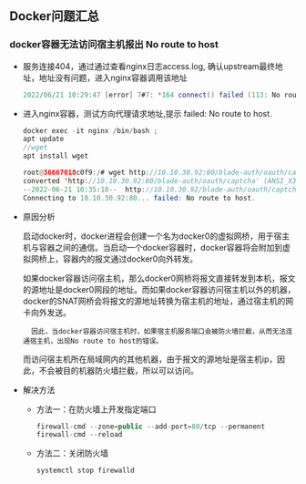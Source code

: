 ## Docker问题汇总

### docker容器无法访问宿主机报出 No route to host

- 服务连接404，通过通过查看nginx日志access.log, 确认upstream最终地址，地址没有问题，进入nginx容器调用该地址

  ```java
  2022/06/21 10:29:47 [error] 7#7: *164 connect() failed (113: No route to host) while connecting to upstream, client: 192.168.26.252, server: localhost, request: "GET /api/blade-auth/oauth/captcha HTTP/1.1", upstream: "http://10.10.30.92:80/blade-auth/oauth/captcha", host: "10.10.30.92:800"
  ```

- 进入nginx容器，测试方向代理请求地址,提示 failed: No route to host.

  ```java
  docker exec -it nginx /bin/bash ;
  apt update
  //wget
  apt install wget
  ```

  ```java
  root@36667018c0f9:/# wget http://10.10.30.92:80/blade-auth/oauth/captcha
  converted 'http://10.10.30.92:80/blade-auth/oauth/captcha' (ANSI_X3.4-1968) -> 'http://10.10.30.92:80/blade-auth/oauth/captcha' (UTF-8)
  --2022-06-21 10:35:18--  http://10.10.30.92/blade-auth/oauth/captcha
  Connecting to 10.10.30.92:80... failed: No route to host.
  ```

- 原因分析

  ​		启动docker时，docker进程会创建一个名为docker0的虚拟网桥，用于宿主机与容器之间的通信。当启动一个docker容器时，docker容器将会附加到虚拟网桥上，容器内的报文通过docker0向外转发。

  ​		如果docker容器访问宿主机，那么docker0网桥将报文直接转发到本机，报文的源地址是docker0网段的地址。而如果docker容器访问宿主机以外的机器，docker的SNAT网桥会将报文的源地址转换为宿主机的地址，通过宿主机的网卡向外发送。

   		因此，当docker容器访问宿主机时，如果宿主机服务端口会被防火墙拦截，从而无法连通宿主机，出现No route to host的错误。

  而访问宿主机所在局域网内的其他机器，由于报文的源地址是宿主机ip，因此，不会被目的机器防火墙拦截，所以可以访问。

- 解决方法

  - 方法一：在防火墙上开发指定端口

    ```java
    firewall-cmd --zone=public --add-port=80/tcp --permanent
    firewall-cmd --reload
    ```

  - 方法二：关闭防火墙

    ```java
    systemctl stop firewalld
    ```

